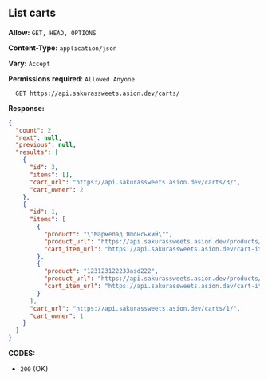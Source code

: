 ## List carts

**Allow:** `GET, HEAD, OPTIONS`

**Content-Type:** `application/json`

**Vary:** `Accept`

**Permissions required**: `Allowed Anyone`

```
  GET https://api.sakurassweets.asion.dev/carts/
```

**Response:**

```json
{
  "count": 2,
  "next": null,
  "previous": null,
  "results": [
    {
      "id": 3,
      "items": [],
      "cart_url": "https://api.sakurassweets.asion.dev/carts/3/",
      "cart_owner": 2
    },
    {
      "id": 1,
      "items": [
        {
          "product": "\"Мармелад Японський\"",
          "product_url": "https://api.sakurassweets.asion.dev/products/1/",
          "cart_item_url": "https://api.sakurassweets.asion.dev/cart-items/47/"
        },
        {
          "product": "123123122233asd222",
          "product_url": "https://api.sakurassweets.asion.dev/products/3/",
          "cart_item_url": "https://api.sakurassweets.asion.dev/cart-items/45/"
        }
      ],
      "cart_url": "https://api.sakurassweets.asion.dev/carts/1/",
      "cart_owner": 1
    }
  ]
}
```

**CODES:**

- `200` (OK)
